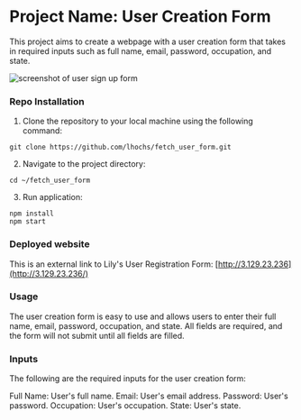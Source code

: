 # Project Name: User Creation Form

This project aims to create a webpage with a user creation form that takes in required inputs such as full name, email, password, occupation, and state.

![screenshot of user sign up form](src/resources/user_form_screenshot.png)

### Repo Installation

1. Clone the repository to your local machine using the following command:

`git clone https://github.com/lhochs/fetch_user_form.git`

2. Navigate to the project directory:

`cd ~/fetch_user_form`

3. Run application:

`npm install`\
`npm start`

### Deployed website

This is an external link to Lily's User Registration Form: [http://3.129.23.236](http://3.129.23.236/)

### Usage

The user creation form is easy to use and allows users to enter their full name, email, password, occupation, and state. All fields are required, and the form will not submit until all fields are filled.

### Inputs

The following are the required inputs for the user creation form:

Full Name: User's full name.
Email: User's email address.
Password: User's password.
Occupation: User's occupation.
State: User's state.
